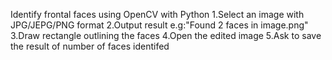 Identify frontal faces using OpenCV with Python
1.Select an image with JPG/JEPG/PNG format
2.Output result e.g:"Found 2 faces in image.png"
3.Draw rectangle outlining the faces
4.Open the edited image
5.Ask to save the result of number of faces identifed
